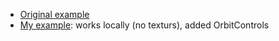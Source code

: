 - [Original example](https://jumpjack.github.io/Boolean-solids-with-Three.js/examples.html)
- [My example](https://jumpjack.github.io/Boolean-solids-with-Three.js/localAndOrbit.html): works locally (no texturs), added OrbitControls
